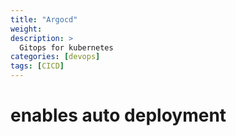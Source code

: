 ```yaml
---
title: "Argocd"
weight: 
description: >
  Gitops for kubernetes
categories: [devops]
tags: [CICD]
---
```


# enables auto deployment 